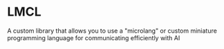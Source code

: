 # LMCL
A custom library that allows you to use a "microlang" or custom miniature programming language for communicating efficiently with AI 
